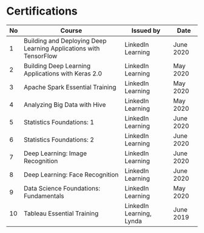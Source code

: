 # Certifications


| No | Course  | Issued by | Date |
| ------------- | ------------- | ------------- | ------------- |
| 1 | Building and Deploying Deep Learning Applications with TensorFlow  | LinkedIn Learning  | June 2020 |
| 2 | Building Deep Learning Applications with Keras 2.0  | LinkedIn Learning | May 2020 |
| 3 | Apache Spark Essential Training  | LinkedIn Learning | May 2020 |
| 4 | Analyzing Big Data with Hive  | LinkedIn Learning | May 2020 |
| 5 | Statistics Foundations: 1  | LinkedIn Learning | June 2020 |
| 6 | Statistics Foundations: 2  | LinkedIn Learning | June 2020 |
| 7 | Deep Learning: Image Recognition  | LinkedIn Learning | June 2020 |
| 8 | Deep Learning: Face Recognition  | LinkedIn Learning | June 2020 |
| 9 | Data Science Foundations: Fundamentals  | LinkedIn Learning | May 2020 |
| 10 | Tableau Essential Training  | LinkedIn Learning, Lynda | June 2019 |
